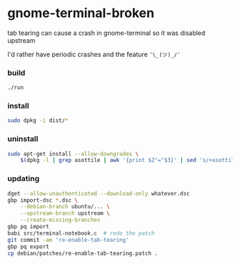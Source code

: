 gnome-terminal-broken
=====================

tab tearing can cause a crash in gnome-terminal so it was disabled upstream

I'd rather have periodic crashes and the feature  `¯\_(ツ)_/¯`

### build

```bash
./run
```

### install

```bash
sudo dpkg -i dist/*
```

### uninstall

```bash
sudo apt-get install --allow-downgrades \
    $(dpkg -l | grep asottile | awk '{print $2"="$3}' | sed 's/+asottile1//')
```

### updating

```bash
dget --allow-unauthenticated --download-only whatever.dsc
gbp import-dsc *.dsc \
    --debian-branch ubuntu/... \
    --upstream-branch upstream \
    --create-missing-branches
gbp pq import
babi src/terminal-notebook.c  # redo the patch
git commit -am 're-enable-tab-tearing'
gbp pq export
cp debian/patches/re-enable-tab-tearing.patch .
```

